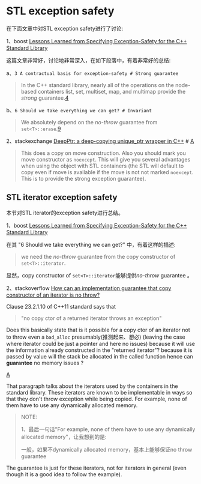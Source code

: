 # STL exception safety

在下面文章中对STL exception safety进行了讨论:

1、boost [Lessons Learned from Specifying Exception-Safety for the C++ Standard Library](https://www.boost.org/community/exception_safety.html)

这篇文章非常好，讨论地非常深入，在如下段落中，有着非常好的总结:

a、`3 A contractual basis for exception-safety # Strong guarantee` 

>  In the C++ standard library, nearly all of the operations on the node-based containers list, set, multiset, map, and multimap provide the *strong* guarantee.[4](https://www.boost.org/community/exception_safety.html#footnote4)

b、`6 Should we take everything we can get? # Invariant` 

> We absolutely depend on the *no-throw* guarantee from `set<T>::erase`.[9](https://www.boost.org/community/exception_safety.html#footnote9)

2、stackexchange [DeepPtr: a deep-copying unique_ptr wrapper in C++](https://codereview.stackexchange.com/questions/103744/deepptr-a-deep-copying-unique-ptr-wrapper-in-c) # [A](https://codereview.stackexchange.com/a/103792)

> This does a copy on move construction. Also you should mark you move constructor as `noexcept`. This will give you several advantages when using the object with STL containers (the STL will default to copy even if move is available if the move is not not marked `noexcept`. This is to provide the strong exception guarantee).

## STL iterator exception safety

本节对STL iterator的exception safety进行总结。

1、boost [Lessons Learned from Specifying Exception-Safety for the C++ Standard Library](https://www.boost.org/community/exception_safety.html) 

在其 "6 Should we take everything we can get?" 中，有着这样的描述: 

> we need the *no-throw* guarantee from the copy constructor of `set<T>::iterator`.

显然，copy constructor of `set<T>::iterator`能够提供*no-throw* guarantee 。

2、stackoverflow [How can an implementation guarantee that copy constructor of an iterator is no throw?](https://stackoverflow.com/questions/13428851/how-can-an-implementation-guarantee-that-copy-constructor-of-an-iterator-is-no-t)

Clause 23.2.1.10 of C++11 standard says that

> "no copy ctor of a returned iterator throws an exception"

Does this basically state that is it possible for a copy ctor of an iterator not to throw even a `bad_alloc` presumably(推测起来、想必) (leaving the case where iterator could be just a pointer and here no issues) because it will use the information already constructed in the "returned iterator"? because it is passed by value will the stack be allocated in the called function hence can **guarantee** no memory issues ?

[A](https://stackoverflow.com/a/13430036)

That paragraph talks about the iterators used by the containers in the standard library. These iterators are known to be implementable in ways so that they don't throw exception while being copied. For example, none of them have to use any dynamically allocated memory.

> NOTE: 
>
> 1、最后一句话"For example, none of them have to use any dynamically allocated memory"，让我想到的是: 
>
> 一般，如果不dynamically allocated memory，基本上能够保证no throw guarantee

The guarantee is just for these iterators, not for iterators in general (even though it is a good idea to follow the example).


